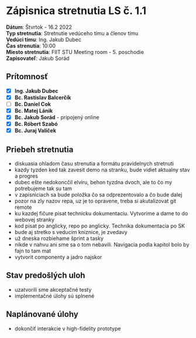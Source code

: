 # Zápisnica stretnutia LS č. 1.1

**Dátum**: Štvrtok - 16.2 2022  
**Typ stretnutia**: Stretnutie vedúceho tímu a členov tímu   
**Vedúci tímu**: Ing. Jakub Dubec     
**Čas strenutia**: 10:00     
**Miesto stretnutia**: FIIT STU Meeting room - 5. poschodie   
**Zapisovateľ**: Jakub Sorád

## Prítomnosť

- [x] **Ing. Jakub Dubec**
- [x] **Bc. Rastislav Balcerčík** 
- [ ] **Bc. Daniel Cok**
- [x] **Bc. Matej Lánik**
- [x] **Bc. Jakub Sorád** - pripojený online
- [x] **Bc. Róbert Szabó**
- [x] **Bc. Juraj Valiček**

## Priebeh stretnutia

- diskuasia ohladom času strenutia a formátu pravidelnych stretnuti
- kazdy tyzden ked tak zavesit demo na stranku, bude vidiet aktualny stav a progres
- dubec ešte nedokoncčil elviru, behon tyzdna dvoch, ale to čo my potrebujeme tak su tam
- v zapisniciach sa bude položka čo sa odprezentovalo a čo bude dalej
- pozor na zly nazov repa, uz je to opravene, treba si akutalizovat git remote
- ku kazdej fičure pisat technicku dokumentaciu. Vytvorime a dame to do webovej stranky
- kod pisat po anglicky, repo po anglicky. Technika dokumentacia po SK
- bude aj stretko s veducim kniznice, je zvedavy
- už dneska rozbiehame šprint a tasky
- nikde v nahvu ani sme sa o tom nebavili. Navigacia podla kapitol bolo by fajn to tam mat
- vytvorit componenty a jadro najskor

## Stav predošlých uloh

- uzatvorili sme akceptačné testy
- implementačné úlohy sú splnené


## Naplánované úlohy
- dokončiť interakcie v high-fidelity prototype
